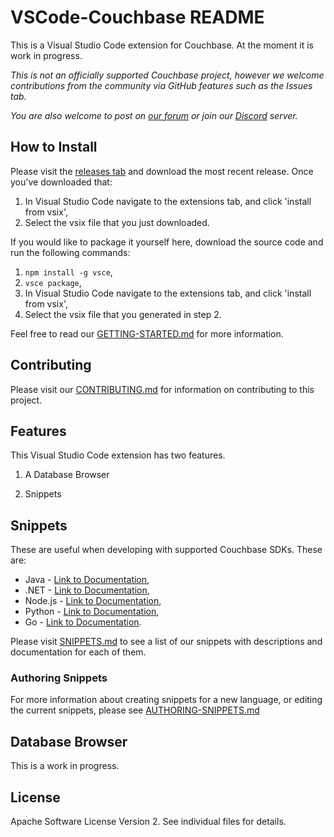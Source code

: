 # VSCode-Couchbase README

This is a Visual Studio Code extension for Couchbase.  At the moment it is work in progress.

*This is not an officially supported Couchbase project, however we welcome contributions from the community via GitHub features such as the Issues tab.*

*You are also welcome to post on [our forum](https://forums.couchbase.com/c/php-sdk) or join our [Discord](https://discord.com/invite/sQ5qbPZuTh) server.*

## How to Install

Please visit the [releases tab](https://github.com/couchbaselabs/VSCode-Couchbase/releases) and download the most recent release. Once you've downloaded that:

1. In Visual Studio Code navigate to the extensions tab, and click 'install from vsix',
2. Select the vsix file that you just downloaded.

If you would like to package it yourself here, download the source code and run the following commands:

1. `npm install -g vsce`,
2. `vsce package`,
3. In Visual Studio Code navigate to the extensions tab, and click 'install from vsix',
4. Select the vsix file that you generated in step 2. 

Feel free to read our [GETTING-STARTED.md](GETTING-STARTED.md) for more information.

## Contributing

Please visit our [CONTRIBUTING.md](CONTRIBUTING.md) for information on contributing to this project.

## Features

This Visual Studio Code extension has two features.

1. A Database Browser

2. Snippets 

## Snippets

These are useful when developing with supported Couchbase SDKs. These are: 
 * Java - [Link to Documentation](https://docs.couchbase.com/java-sdk/current/hello-world/overview.html), 
 * .NET - [Link to Documentation](https://docs.couchbase.com/dotnet-sdk/current/hello-world/overview.html), 
 * Node.js - [Link to Documentation](https://docs.couchbase.com/nodejs-sdk/current/hello-world/overview.html), 
 * Python - [Link to Documentation](https://docs.couchbase.com/python-sdk/current/hello-world/overview.html),
 * Go - [Link to Documentation](https://docs.couchbase.com/go-sdk/current/hello-world/overview.html).

Please visit [SNIPPETS.md](SNIPPETS.md) to see a list of our snippets with descriptions and documentation for each of them.

### Authoring Snippets

For more information about creating snippets for a new language, or editing the current snippets, please see [AUTHORING-SNIPPETS.md](AUTHORING-SNIPPETS.md) 

## Database Browser

This is a work in progress.

## License
Apache Software License Version 2.  See individual files for details.

